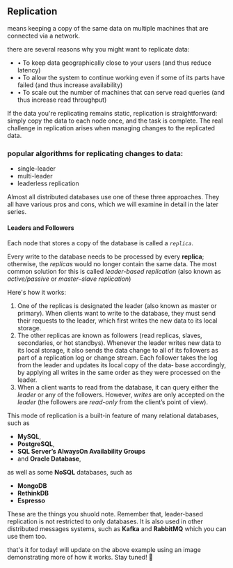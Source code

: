 ## **Replication** 
means keeping a copy of the same data on multiple machines that are
connected via a network.

there are several
reasons why you might want to replicate data:
- • To keep data geographically close to your users (and thus reduce latency)
- • To allow the system to continue working even if some of its parts have failed
(and thus increase availability)
- • To scale out the number of machines that can serve read queries (and thus
increase read throughput)

If the data you're replicating remains static, replication is straightforward: simply copy the data to each node once, and the task is complete. The real challenge in replication arises when managing changes to the replicated data.

### popular algorithms for replicating changes to data:
- single-leader
- multi-leader
- leaderless replication

Almost all distributed databases use one of these three approaches. They all have various pros and cons, which we will examine in detail in the later series.


#### Leaders and Followers
Each node that stores a copy of the database is called a *`replica`*.

Every write to the database needs to be processed by every **replica**; otherwise, the *replicas* would no longer contain the same data. The most common solution for this is called *leader-based replication* (also known as *active/passive* or *master–slave replication*)

Here's how it works:
1. One of the replicas is designated the leader (also known as master or primary).
When clients want to write to the database, they must send their requests to the
leader, which first writes the new data to its local storage.
2. The other replicas are known as followers (read replicas, slaves, secondaries, or hot
standbys). Whenever the leader writes new data to its local storage, it also sends
the data change to all of its followers as part of a replication log or change stream.
Each follower takes the log from the leader and updates its local copy of the data‐
base accordingly, by applying all writes in the same order as they were processed
on the leader.
3. When a client wants to read from the database, it can query either the *leader* or any of the followers. However, *writes* are only accepted on the *leader* (the followers are *read-only* from the client’s point of view).

This mode of replication is a built-in feature of many relational databases, such as 
- **MySQL**, 
- **PostgreSQL**, 
- **SQL Server’s AlwaysOn Availability Groups** 
- and **Oracle Database**, 

as well as some **NoSQL** databases, such as 
- **MongoDB**  
- **RethinkDB**
- **Espresso**

These are the things you shuold note. Remember that, leader-based replication is not restricted to only databases. It is also used in other distributed messages systems, such as **Kafka** and **RabbitMQ** which you can use them too.

that's it for today! will update on the above example using an image demonstrating more of how it works. Stay tuned! 🌟